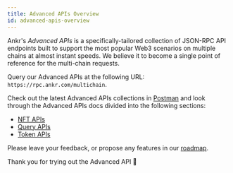 ```yaml
---
title: Advanced APIs Overview
id: advanced-apis-overview
---
```


Ankr's *Advanced APIs* is a specifically-tailored collection of JSON-RPC API endpoints built to support the most popular Web3 scenarios on multiple chains at almost instant speeds. We believe it to become a single point of reference for the multi-chain requests.

Query our Advanced APIs at the following URL: `https://rpc.ankr.com/multichain`.

Check out the latest Advanced APIs collections in [Postman](https://documenter.getpostman.com/view/19024547/UVsEVUGQ) and look through the Advanced APIs docs divided into the following sections:

* [NFT APIs](/build-blockchain/products/advanced-apis/nft-api/)
* [Query APIs](/build-blockchain/products/advanced-apis/query-api)
* [Token APIs](/build-blockchain/products/advanced-apis/token-api)

Please leave your feedback, or propose any features in our [roadmap](https://roadmap.ankr.com/b/feature-requests/).

Thank you for trying out the Advanced API 🙌